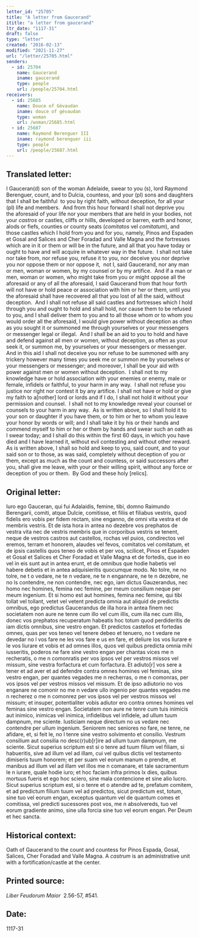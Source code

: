 ```yaml
---
letter_id: "25705"
title: "A letter from Gaucerand"
ititle: "a letter from gaucerand"
ltr_date: "1117-31"
draft: false
type: "letter"
created: "2016-02-13"
modified: "2021-11-27"
url: "/letter/25705.html"
senders:
  - id: 25704
    name: Gaucerand
    iname: gaucerand
    type: people
    url: /people/25704.html
receivers:
  - id: 25685
    name: Douce of Gévaudan
    iname: douce of gévaudan
    type: woman
    url: /woman/25685.html
  - id: 25687
    name: Raymond Berenguer III
    iname: raymond berenguer iii
    type: people
    url: /people/25687.html
---
```

<h2> Translated letter:</h2><p>I Gauceran(d) son of the woman Adelaide, swear to you (s), lord Raymond Berenguer, count, and to Dulcia, countess, and your (pl) sons and daughters that I shall be faithful&nbsp; to you by right faith, without deception, for all your (pl) life and members.&nbsp; And from this hour forward I shall not deprive you the aforesaid of your life nor your members that are held in your bodies, not your <i>castros</i> or castles, cliffs or hillls, developed or barren, earth and honor, alods or fiefs, counties or county seats (<i>comitatos</i> vel <i>comitatum</i>), and those castles which I hold from you and for you, namely, Pinos and Espaden et Gosal and Salices and Cher Foradad and Valle Magna and the fortresses which are in it or them or will be in the future, and all that you have today or ought to have and will acquire in whatever way in the future.&nbsp; I shall not take nor take from, nor refuse you, refuse it to you, nor deceive you nor deprive you nor oppose them or nor oppose it, &nbsp;not I, said Gaucerand, nor any man or men, woman or women, by my counsel or by my artifice.&nbsp; And if a man or men, woman or women, who might take from you or might oppose all the aforesaid or any of all the aforesaid, I said Gaucerand from that hour forth will not have or hold peace or association with him or her or them, until you the aforesaid shall have recovered all that you lost of all the said, without deception.&nbsp; And I shall not refuse all said castles and fortresses which I hold through you and ought to hold and shall hold, nor cause them to be refused to you, and I shall deliver them to you and to all those whom or to whom you would order all the aforesaid, I would give power without deception as often as you sought it or summoned me through yourselves or your messengers or messenger legal or illegal.&nbsp; And I shall be an aid to you to hold and have and defend against all men or women, without deception, as often as your seek it, or summon me, by yourselves or your messengers or messenger.&nbsp; And in this aid I shall not deceive you nor refuse to be summoned with any trickery however many times you seek me or summon me by yourselves or your messengers or messenger; and moreover, I shall be your aid with power against men or women without deception.&nbsp; I shall not to my knowledge have or hold association with your enemies or enemy, male or female, infidels or faithful, to your harm in any way.&nbsp; I shall not refuse you justice nor right nor contest it by any artifice. I shall not have or hold or give my faith to a[nother] lord or lords and if I do, I shall not hold it without your permission and counsel.&nbsp; I shall not to my knowledge reveal your counsel or counsels to your harm in any way.&nbsp; As is written above, so I shall hold it to your son or daughter if you have them, or to him or her to whom you leave your honor by words or will; and I shall take it by his or their hands and commend myself to him or her or them by hands and swear such an oath as I swear today; and I shall do this within the first 60 days, in which you have died and I have learned it, without evil contesting and without other reward.&nbsp; As is written above, I shall so hold and keep to you, said count, and to your said son or to those, as was said, completely without deception of you or them, except as much as the count and countess, or said successors after you, shall give me leave, with your or their willing spirit, without any force or deception of you or them.&nbsp; By God and these holy [relics].</p><h2 class="mt-4"> Original letter:</h2><p>Iuro ego Gauceran, qui fui Adalaidis, femine, tibi, domno Rai­mundo Berengarii, comiti, atque Dulcie, comitisse, et filiis et filiabus vestris, quod fidelis ero vobis per fidem rectam, sine enganno, de omni vita vestra et de membris vestris. Et de ista hora in antea no dezebre vos prephatos de vestra vita nec de vestris membris que in corporibus vestris se tenent, neque de vestros castros aut castellos, rochas vel puios, condirectos vel eremos, terram et honorem, alaudes vel fevos, comitatos vel comitatum, et de ipsis castellis quos teneo de vobis et per vos, scilicet, Pinos et Espaden et Gosal et Salices et Cher Foradad et Valle Magna et de fortedis, que in eo vel in eis sunt aut in antea erunt, et de omnibus que hodie habetis vel habere debetis et in antea adquisieritis quocumque modo. No tolre, ne no tolre, ne t o vedare, ne te n vedare, ne te n engannare, ne te n dezebre, ne no ls contendre, ne non contendre, nec ego, iam dictus Gauzerandus, nec homo nec homines, femina nec femine, per meum consilium neque per meum ingenium. Et si homo est aut homines, femina nec femine, qui tibi tollat vel tollant, vetet vel vetent predicta omnia aut aliquid de predictis omnibus, ego predictus Gaucerandus de illa hora in antea finem nec societatem non aure ne tenre cum illo vel cum illis, cum illa nec cum illis, donec vos prephatos recuperatum habeatis hoc totum quod perdideritis de iam dictis omnibus, sine vestro engan. Et predictos castellos et fortedas omnes, quas per vos teneo vel tenere debeo et tenuero, no t vedare ne devedar no l vos fare ne les vos fare e us en fare, et deliure los vos liurare e le vos liurare et vobis et ad omnes illos, quos vel quibus predicta omnia mihi iusseritis, poderos ne fare sine vestro engan per chantas vices me n recheratis, o me n comonratis per vos ipsos vel per vestros missos vel missum, sine vestra forfactura et cum forfactura. Et adiuto[r] vos sere a tener et ad aver et ad defendre contra omnes homines vel feminas, sine vestro engan, per quantes vegades me n recherras, o me n comonras, per vos ipsos vel per vestros missos vel missum. Et de ipso adiutorio no vos enganare ne comonir no me n vedare ullo ingenio per quantes vegades me n recherez o me n comonrez per vos ipsos vel per vestros missos vel missum; et insuper, potentialiter vobis adiutor ero contra omnes homines vel feminas sine vestro engan. Societatem non aure ne tenre cum tuis inimicis aut inimico, inimicas vel inimica, infidelibus vel infidele, ad ullum tuum dampnum, me sciente. Iusticiam neque direc­tum no us vedare nec contendre per ullum ingenium. Seniorem nec seniores no fare, ne tenre, ne afidare, et, si feit le, no l tenre sine vestro solvimento et consilio. Vestrum consilium aut consilia no desc(r)ub[r]ire ad ullum tuum dampnum, me sciente. Sicut superius scriptum est si o tenre ad tuum filium vel filiam, si habueritis, sive ad illum vel ad illam, cui vel quibus dictis vel testamento dimiseris tuum honorem; et per suam vel eorum manum o prendre, et manibus ad illum vel ad illam vel illos me n comanare, et tale sacramentum le n iurare, quale hodie iuro; et hoc faciam infra primos lx dies, quibus mortuus fueris et ego hoc sciero, sine mala contencione et sine alio lucro. Sicut superius scriptum est, si o tenre et o atendre ad te, prefatum comitem, et ad predictum filium tuum vel ad predictos, sicut predictum est, totum, sine tuo vel eorum engan, exceptus quantum vel de quantum comes et comitissa, vel predicti sucessores post vos, me n absolvereds, tuo vel eorum gradiente animo, sine ulla forcia sine tuo vel eorum engan. Per Deum et hec sancta.</p><h2 class="mt-4"> Historical context:</h2><p>Oath of Gaucerand to the count and countess for Pinos Espada, Gosal, Salices, Cher Foradad and Valle Magna. A <i>castrum</i> is an administrative unit with a fortification/castle at the center.</p><h2 class="mt-4"> Printed source:</h2><p><em>Liber Feudorum Maior</em>&nbsp; 2.56-57, #541.&nbsp;</p><h2 class="mt-4"> Date:</h2>1117-31